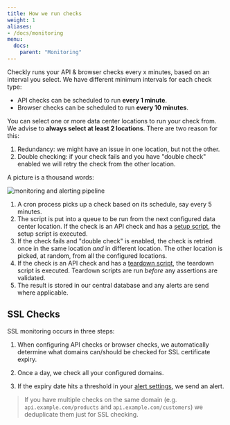 ```yaml
---
title: How we run checks
weight: 1
aliases:
- /docs/monitoring
menu:
  docs:
    parent: "Monitoring"
---
```


Checkly runs your API & browser checks every x minutes, based on an interval you select. 
We have different minimum intervals for each check type:

- API checks can be scheduled to run **every 1 minute**.
- Browser checks can be scheduled to run **every 10 minutes**.

You can select one or more data center locations to run your check from. We advise to **always select at least 2 locations**.
There are two reason for this:

1. Redundancy: we might have an issue in one location, but not the other. 
2. Double checking: if your check fails and you have "double check" enabled we will retry the check from the other location.

A picture is a thousand words:

![monitoring and alerting pipeline](/docs/images/monitoring/pipeline.png)

1. A cron process picks up a check based on its schedule, say every 5 minutes.
2. The script is put into a queue to be run from the next configured data center location. If the check is an API check and has a [setup script](docs/api-checks/setup-teardown-scripts/), the setup script is executed. 
3. If the check fails and "double check" is enabled, the check is retried once in the same location *and* in different location.
The other location is picked, at random, from all the configured locations.
4. If the check is an API check and has a [teardown script](docs/api-checks/setup-teardown-scripts/), the teardown script is executed.
Teardown scripts are run *before* any assertions are validated.
5. The result is stored in our central database and any alerts are send where applicable.

 

## SSL Checks

SSL monitoring occurs in three steps:

1. When configuring API checks or browser checks, we automatically determine what domains can/should be checked for SSL certificate
expiry. 

2. Once a day, we check all your configured domains.

3. If the expiry date hits a threshold in your [alert settings](/docs/alerting/), we send an alert. 




> If you have multiple checks on the same domain (e.g. `api.example.com/products` and `api.example.com/customers`) we deduplicate them just for
SSL checking.
